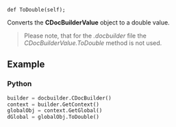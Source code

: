 `def ToDouble(self);`

Converts the **CDocBuilderValue** object to a double value.

> Please note, that for the *.docbuilder* file the *CDocBuilderValue.ToDouble* method is not used.

## Example

### Python

``` py
builder = docbuilder.CDocBuilder()
context = builder.GetContext()
globalObj = context.GetGlobal()
dGlobal = globalObj.ToDouble()
```
